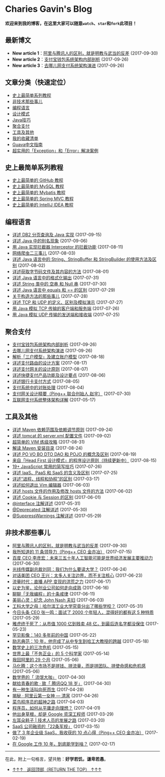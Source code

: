 # Charies Gavin's Blog

**欢迎来到我的博客，在这里大家可以随意`watch`、`star`和`fork`此项目！**

## 最新博文

 - **New article 1**：[阿里与腾讯人的区别，就是明教与武当的反差](https://github.com/guobinhit/cg-blog/blob/master/articles-of-blog/nontechnical-things/ali-tencent.md) (2017-09-30)
 - **New article 2**：[支付宝钱包系统架构内部剖析](https://github.com/guobinhit/cg-blog/blob/master/articles-of-blog/netpayment/alipay.md) (2017-09-26)
 - **New article 3**：[去哪儿网支付系统架构演进](https://github.com/guobinhit/cg-blog/blob/master/articles-of-blog/netpayment/qunar.md) (2017-09-26)
 

## 文章分类（快速定位）
 - [史上最简单系列教程](#史上最简单系列教程)
 - [非技术那些事儿](#非技术那些事儿)
 - [编程语言](#编程语言)
 - [设计模式](https://github.com/guobinhit/design-pattern)
 - [Java技巧](https://github.com/guobinhit/java-skills)
 - [聚合支付](#聚合支付)
 - [工具及其他](#工具及其他)
 - [我的收藏清单](https://github.com/guobinhit/cg-reading-list)
 - [Guava中文指南](https://github.com/guobinhit/guava-guide)
 - [超实用的「Exception」和「Error」解决案例](https://github.com/guobinhit/SolutionCase-Exception-and-Error)
 


## 史上最简单系列教程

- [史上最简单的 GitHub 教程](http://blog.csdn.net/qq_35246620/article/details/66973794)
- [史上最简单的 MySQL 教程](https://github.com/guobinhit/mysql-tutorial)
- [史上最简单的 Mybatis 教程](https://github.com/guobinhit/mybatis-tutorial)
- [史上最简单的 Spring MVC 教程](https://github.com/guobinhit/springmvc-tutorial)
- [史上最简单的 IntelliJ IDEA 教程](http://blog.csdn.net/qq_35246620/article/details/61191375)


## 编程语言

- [详述 DB2 分页查询及 Java 实现](https://github.com/guobinhit/cg-blog/blob/master/articles-of-blog/java-something/db2-java.md) (2017-09-15)
- [详述 Java 中的别名现象](https://github.com/guobinhit/cg-blog/blob/master/articles-of-blog/java-something/alias.md) (2017-09-06)
- [用 Java 实现拦截器 Interceptor 的拦截功能](https://github.com/guobinhit/cg-blog/blob/master/articles-of-blog/java-something/interceptor.md) (2017-08-11)
- [网络爬虫二三事儿](https://github.com/guobinhit/cg-blog/blob/master/articles-of-blog/java-something/net-spider.md) (2017-08-03)
- [详述 Java 语言中的 String、StringBuffer 和 StringBuilder 的使用方法及区别](https://github.com/guobinhit/cg-blog/blob/master/articles-of-blog/java-something/string-buffer-builder.md) (2017-08-02)
- [详述获取字节码文件及其内容的方法](https://github.com/guobinhit/cg-blog/blob/master/articles-of-blog/java-something/class-byte-file.md) (2017-08-01)
- [详述 Java 语言中的格式化输出](https://github.com/guobinhit/cg-blog/blob/master/articles-of-blog/java-something/format-system.md) (2017-07-31)
- [详述 String 类中的 空串 和 Null 串](https://github.com/guobinhit/cg-blog/blob/master/articles-of-blog/java-something/kong-and-null.md) (2017-07-30)
- [详述 Java 语言中 equals 和 == 的区别](https://github.com/guobinhit/cg-blog/blob/master/articles-of-blog/java-something/equals-hd.md) (2017-07-29)
- [关于构造方法的那些事儿](https://github.com/guobinhit/cg-blog/blob/master/articles-of-blog/java-something/structure.md) (2017-07-28)
- [详述 TCP 和 UDP 的定义、区别及模拟演示](https://github.com/guobinhit/cg-blog/blob/master/articles-of-blog/java-something/udp-tcp.md) (2017-07-27)
- [用 Java 模拟 TCP 传输的客户端和服务端](https://github.com/guobinhit/cg-blog/blob/master/articles-of-blog/java-something/java-to-tcp.md) (2017-07-26)
- [用 Java 模拟 UDP 传输的发送端和接收端](https://github.com/guobinhit/cg-blog/blob/master/articles-of-blog/java-something/java-to-udp.md) (2017-07-25)

## 聚合支付


 - [支付宝钱包系统架构内部剖析](https://github.com/guobinhit/cg-blog/blob/master/articles-of-blog/netpayment/alipay.md) (2017-09-26)
 - [去哪儿网支付系统架构演进](https://github.com/guobinhit/cg-blog/blob/master/articles-of-blog/netpayment/qunar.md) (2017-09-26)
- [解析「三户模型」及建立账户模型](https://github.com/guobinhit/cg-blog/blob/master/articles-of-blog/netpayment/threemodel.md) (2017-08-18)
- [详述支付路由的设计方案](https://github.com/guobinhit/cg-blog/blob/master/articles-of-blog/netpayment/payrouter.md) (2017-08-17)
- [详述支付网关的设计原则](https://github.com/guobinhit/cg-blog/blob/master/articles-of-blog/netpayment/gateway.md) (2017-08-07)
- [详述快捷支付产品功能及设计要点](https://github.com/guobinhit/cg-blog/blob/master/articles-of-blog/netpayment/fastpay.md) (2017-08-06)
- [详述银行卡支付方式](https://github.com/guobinhit/cg-blog/blob/master/articles-of-blog/netpayment/bankpay.md) (2017-08-05)
- [支付系统中的对账处理](https://github.com/guobinhit/cg-blog/blob/master/articles-of-blog/netpayment/accounting.md) (2017-08-04)
- [支付网关设计精要（Ping++ 联合创始人 赵宇）](https://github.com/guobinhit/cg-blog/blob/master/articles-of-blog/tools-and-others/pay-gateway.md) (2017-07-30)
- [互联网支付系统整体架构详解](https://github.com/guobinhit/cg-blog/blob/master/articles-of-blog/tools-and-others/net-pay.md) (2017-05-17)




## 工具及其他




- [详述 Maven 依赖范围及依赖调节原则](https://github.com/guobinhit/cg-blog/blob/master/articles-of-blog/tools-and-others/maven-dependency.md) (2017-09-24)
- [详述 tomcat 的 server.xml 配置文件](https://github.com/guobinhit/cg-blog/blob/master/articles-of-blog/tools-and-others/tomcat.md) (2017-09-02)
- [超简单的 VIM 练级攻略](https://github.com/guobinhit/cg-blog/blob/master/articles-of-blog/tools-and-others/vim-better.md) (2017-08-31)
- [解读 Maven 安装目录](https://github.com/guobinhit/cg-blog/blob/master/articles-of-blog/tools-and-others/maven.md) (2017-08-24)
- [详述 PO VO BO DTO DAO 和 POJO 的概念及区别](https://github.com/guobinhit/cg-blog/blob/master/articles-of-blog/tools-and-others/xxo.md) (2017-08-19)
- [来自「Head First 设计模式」的程序设计原则（持续更新中）](https://github.com/guobinhit/cg-blog/blob/master/articles-of-blog/tools-and-others/headfirst.md) (2017-08-15)
- [19+ JavaScript 常用的简写技巧](https://github.com/guobinhit/cg-blog/blob/master/articles-of-blog/tools-and-others/19plus-js.md) (2017-07-26)
- [详述 IaaS、PaaS 和 SaaS 的含义及区别](https://github.com/guobinhit/cg-blog/blob/master/articles-of-blog/tools-and-others/iaas-paas-saas.md) (2017-07-25)
- [详述“进程、线程和协程”的区别](https://github.com/guobinhit/cg-blog/blob/master/articles-of-blog/tools-and-others/jin-xian-xie-cheng.md) (2017-03-17)
- [详述如何退出 Vim 编辑器](https://github.com/guobinhit/cg-blog/blob/master/articles-of-blog/tools-and-others/vim.md) (2017-06-03)
- [详述 hosts 文件的作用及修改 hosts 文件的方法](https://github.com/guobinhit/cg-blog/blob/master/articles-of-blog/tools-and-others/hosts.md) (2017-06-02)
- [详述 Cookie 与 Session 的区别](https://github.com/guobinhit/cg-blog/blob/master/articles-of-blog/tools-and-others/cookie-and-session.md) (2017-06-01)
- [@interface 注解详述](https://github.com/guobinhit/cg-blog/blob/master/articles-of-blog/tools-and-others/interface-annotation.md) (2017-05-31)
- [@Deprecated 注解详述](https://github.com/guobinhit/cg-blog/blob/master/articles-of-blog/tools-and-others/deprecated.md) (2017-05-30)
- [@SuppressWarnings 注解详述](https://github.com/guobinhit/cg-blog/blob/master/articles-of-blog/tools-and-others/suppress-warnings.md) (2017-05-29)


## 非技术那些事儿

- [阿里与腾讯人的区别，就是明教与武当的反差](https://github.com/guobinhit/cg-blog/blob/master/articles-of-blog/nontechnical-things/ali-tencent.md) (2017-09-30)
- [我所知道的 11 条领导力（Ping++ CEO 金亦冶）](https://github.com/guobinhit/cg-blog/blob/master/articles-of-blog/nontechnical-things/pingceo-eleven.md) (2017-07-15)
- [百度 CEO 李彦宏：未来三五十年人工智能可能是世界经济发展主要推动力](https://github.com/guobinhit/cg-blog/blob/master/articles-of-blog/nontechnical-things/baidu-ceo-ai.md) (2017-06-30)
- [光线传媒副总裁刘同：我们为什么要读大学？](https://github.com/guobinhit/cg-blog/blob/master/articles-of-blog/nontechnical-things/liutong.md) (2017-06-24)
- [对话美团 CEO 王兴：太多人关注边界，而不关注核心](https://github.com/guobinhit/cg-blog/blob/master/articles-of-blog/nontechnical-things/meituan-ceo-wangxing.md) (2017-06-23)
- [流量时代：直播 APP 变现的洪荒之力](https://github.com/guobinhit/cg-blog/blob/master/articles-of-blog/nontechnical-things/flow-age.md) (2017-06-17)
- [以史为鉴，论创业公司如何走向成熟](https://github.com/guobinhit/cg-blog/blob/master/articles-of-blog/nontechnical-things/john-nash.md) (2017-06-16)
- [聊聊「无我编程」的十条戒律](https://github.com/guobinhit/cg-blog/blob/master/articles-of-blog/nontechnical-things/ten-rules.md) (2017-06-11)
- [美丽心灵：纪念 John Nash 夫妇](https://github.com/guobinhit/cg-blog/blob/master/articles-of-blog/nontechnical-things/john-nash.md) (2017-06-03)
- [工科大学之母｜哈尔滨工业大学究竟分出了哪些学校？](https://github.com/guobinhit/cg-blog/blob/master/articles-of-blog/nontechnical-things/hit.md) (2017-05-31)
- [今日头条 CEO 张一鸣：面试了 2000 个年轻人，混得好的都有这 5 种特质](https://github.com/guobinhit/cg-blog/blob/master/articles-of-blog/nontechnical-things/zhangyiming.md) (2017-05-29)
- [雅虎终于死了：从市值 1000 亿到贱卖 48 亿，到最后连名字都没保住](https://github.com/guobinhit/cg-blog/blob/master/articles-of-blog/nontechnical-things/yahoo.md) (2017-05-23)
- [罕见影像：140 多年前的中国](https://github.com/guobinhit/cg-blog/blob/master/articles-of-blog/nontechnical-things/china-140-ago.md) (2017-05-22)
- [励志典范：10 年，他完成了从中专生到哈工大教授的跨越](https://github.com/guobinhit/cg-blog/blob/master/articles-of-blog/nontechnical-things/gaohuijun.md) (2017-05-18)
- [数学史上的三次危机](https://github.com/guobinhit/cg-blog/blob/master/articles-of-blog/nontechnical-things/math-three-cirsis.md) (2017-05-15)
- [世界上最「不务正业」的 5 个科学家](https://github.com/guobinhit/cg-blog/blob/master/articles-of-blog/nontechnical-things/bwzy-five.md) (2017-05-14)
- [我回阿里的 29 个月](https://github.com/guobinhit/cg-blog/blob/master/articles-of-blog/nontechnical-things/return-ali.md) (2017-05-06)
- [马化腾：这个市场不是拼钱、拼流量，而是拼团队、拼使命感和危机感](https://github.com/guobinhit/cg-blog/blob/master/articles-of-blog/nontechnical-things/mahuateng.md) (2017-05-06)
- [数学界的「 流氓大咖」](https://github.com/guobinhit/cg-blog/blob/master/articles-of-blog/nontechnical-things/math-world-lm.md) (2017-04-30)
- [献给青春的歌 · 致「 腾讯QQ 18 岁」](https://github.com/guobinhit/cg-blog/blob/master/articles-of-blog/nontechnical-things/qq-ten.md) (2017-04-30)
- [有一种生活叫向死而生](https://github.com/guobinhit/cg-blog/blob/master/articles-of-blog/nontechnical-things/death-to-live.md) (2017-04-28)
- [揭秘 · 阿里云第一女神 — 清宵](https://github.com/guobinhit/cg-blog/blob/master/articles-of-blog/nontechnical-things/ali-qingxiao.md) (2017-04-26)
- [菜鸟程序员的超神之路](https://github.com/guobinhit/cg-blog/blob/master/articles-of-blog/nontechnical-things/loser-to-god.md) (2017-04-03)
- [程序员，如何从平庸走向理想？](https://github.com/guobinhit/cg-blog/blob/master/articles-of-blog/nontechnical-things/coder-to-better.md) (2017-04-01)
- [他出身草根，却是 Google 资深工程师](https://github.com/guobinhit/cg-blog/blob/master/articles-of-blog/nontechnical-things/david-byttow.md) (2017-03-29)
- [左耳朵耗子 | 技术人员的发展之路](https://github.com/guobinhit/cg-blog/blob/master/articles-of-blog/nontechnical-things/developer-load.md) (2017-03-20)
- [SaaS 公司融资的「22条军规」](https://github.com/guobinhit/cg-blog/blob/master/articles-of-blog/nontechnical-things/saas-22.md) (2017-03-15)
- [做了 3 年企业级 SaaS，我收获的 10 点心得（Ping++ CEO 金亦冶）](https://github.com/guobinhit/cg-blog/blob/master/articles-of-blog/nontechnical-things/pingplus-ceo-ten.md) (2017-02-19)
- [在 Google 工作 10 年，到底能学到啥？](https://github.com/guobinhit/cg-blog/blob/master/articles-of-blog/nontechnical-things/google-ten-years.md) (2017-02-17)


------------

在此，附上一句格言，望共勉：**好学若饥，谦卑若愚**。


- [↑↑↑   返回顶部（RETURN THE TOP）  ↑↑↑](#最新博文)

